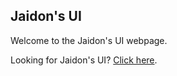 ## Jaidon's UI

Welcome to the Jaidon's UI webpage.

Looking for Jaidon's UI? [Click here]("https://raw.githubusercontent.com/BrodyBox/JaidonsUI/main/JU").
